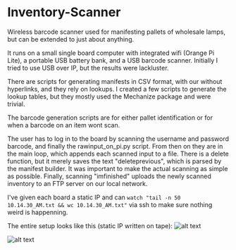 # Inventory-Scanner

Wireless barcode scanner used for manifesting pallets of wholesale lamps, but can be extended to just about anything. 

It runs on a small single board computer with integrated wifi (Orange Pi Lite), a portable USB battery bank, and a USB barcode scanner.
Initially I tried to use USB over IP, but the results were lackluster.

There are scripts for generating manifests in CSV format, with our without hyperlinks, and they rely on lookups. I created a few scripts to generate the lookup tables, but they mostly used the Mechanize package and were trivial. 

The barcode generation scripts are for either pallet identification or for when a barcode on an item wont scan. 

The user has to log in to the board by scanning the username and password barcode, and finally the rawinput_on_pi.py script. From then on they are in the main loop, which appends each scanned input to a file. There is a delete function, but it merely saves the text "deleteprevious", which is parsed by the manifest builder. It was important to make the actual scanning as simple as possible. Finally, scanning "imfinished" uploads the newly scanned inventory to an FTP server on our local network. 

I've given each board a static IP and can `watch "tail -n 50 10.14.30_AM.txt && wc 10.14.30_AM.txt"` via ssh to make sure nothing weird is happenning. 

The entire setup looks like this (static IP written on tape):
![alt text](https://github.com/MitchRatquest/Inventory-Scanner/blob/master/Hardware/together.JPG "Hardware Setup")

![alt text](https://github.com/BiTinerary/Inventory-Scanner/tree/master/Hardware/windowsGUI.JPG "Or use with Windows OS")

